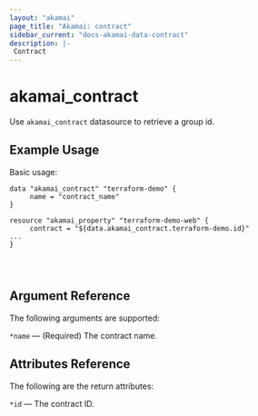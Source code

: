 ```yaml
---
layout: "akamai"
page_title: "Akamai: contract"
sidebar_current: "docs-akamai-data-contract"
description: |-
 Contract
---
```


# akamai_contract


Use `akamai_contract` datasource to retrieve a group id.



## Example Usage

Basic usage:

```hcl
data "akamai_contract" "terraform-demo" {
     name = "contract_name"
}

resource "akamai_property" "terraform-demo-web" {
     contract = "${data.akamai_contract.terraform-demo.id}"
...
}




```

## Argument Reference

The following arguments are supported:

`*name` — (Required) The contract name.

## Attributes Reference

The following are the return attributes:

`*id` — The contract ID.
